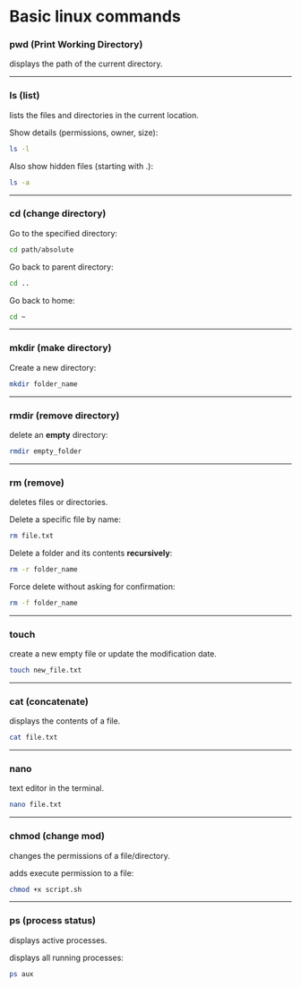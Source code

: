 # Basic linux commands

### pwd (Print Working Directory)
displays the path of the current directory.

---

### ls (list)
lists the files and directories in the current location.

Show details (permissions, owner, size):
```bash
ls -l
```

Also show hidden files (starting with .):
```bash
ls -a 
```

---

### cd (change directory)

Go to the specified directory:
```bash
cd path/absolute 
```

Go back to parent directory:
```bash
cd .. 
```

Go back to home:
```bash
cd ~ 
```

---

### mkdir (make directory)

Create a new directory:
```bash
mkdir folder_name
```

---

### rmdir (remove directory)

delete an **empty** directory:
```bash
rmdir empty_folder
```

---

### rm (remove)
deletes files or directories.

Delete a specific file by name:
```bash
rm file.txt
```

Delete a folder and its contents **recursively**:
```bash
rm -r folder_name
```

Force delete without asking for confirmation:
```bash
rm -f folder_name
```

---

### touch
create a new empty file or update the modification date.

```bash
touch new_file.txt
```

---

### cat (concatenate)
displays the contents of a file.

```bash
cat file.txt
```

---

### nano
text editor in the terminal.

```bash
nano file.txt
```

---

### chmod (change mod)
changes the permissions of a file/directory.

adds execute permission to a file:
```bash
chmod +x script.sh
```

---

### ps (process status)
displays active processes.

displays all running processes:
```bash
ps aux
```
